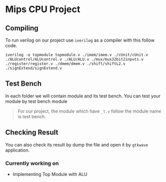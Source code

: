 
# Mips CPU Project

## Compiling
To run verilog on our project use `iverilog` as a compiler with this follow code.
```
iverilog -o topmodule topmodule.v ./imem/imem.v ./cUnit/cUnit.v ./ALUcontrol/ALUcontrol.v ./ALU/ALU.v ./mux/mux32bit2inputs.v ./register/register.v ./dmem/dmem.v ./shift/shiftL2.v ./signExtend/signExtend.v
```

## Test Bench
In each folder we will contain module and its test bench.
You can test your module by test bench module
> For our project, the module which have `_t.v` follow the module name is test bench.

## Checking Result
You can also check its result by dump the file and open it by `gtkwave` application.


### Currently working on
- Implementing Top Module with ALU

